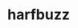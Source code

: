 ---
title: "harfbuzz"
layout: cache
categories: [package, v0.18.1]
meta: {"versions": ["4.2.1"], "compilers": ["gcc@=7.5.0"], "oss": ["ubuntu18.04"], "platforms": ["linux"], "targets": ["x86_64"], "stacks": ["data-vis-sdk", "root"], "num_specs": 1, "num_specs_by_stack": {"data-vis-sdk": 1, "root": 1}}
spec_details: [{"hash": "u2fdknyw22ook7vodx32nv2utamq2xe4", "compiler": "gcc@=7.5.0", "versions": ["4.2.1"], "os": "ubuntu18.04", "platform": "linux", "target": "x86_64", "variants": ["buildtype=debugoptimized", "default_library=shared", "~graphite2", "~strip"], "stacks": ["data-vis-sdk", "root"], "size": "-", "tarball": "https://binaries.spack.io/releases/v0.18.1/build_cache/linux-ubuntu18.04-x86_64/gcc-7.5.0/harfbuzz-4.2.1/linux-ubuntu18.04-x86_64-gcc-7.5.0-harfbuzz-4.2.1-u2fdknyw22ook7vodx32nv2utamq2xe4.spack"}]
---